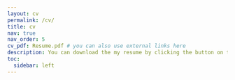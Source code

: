 ```yaml
---
layout: cv
permalink: /cv/
title: cv
nav: true
nav_order: 5
cv_pdf: Resume.pdf # you can also use external links here
description: You can download the my resume by clicking the button on the right.
toc:
  sidebar: left
---
```

